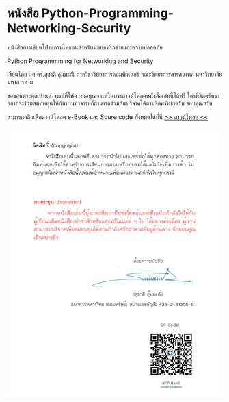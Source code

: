 # หนังสือ Python-Programming-Networking-Security
หนังสือการเขียนโปรแกรมไพธอนสำหรับระบบเครือข่ายและความปลอดภัย 

Python Programmming for Networking and Security

เขียนโดย ผศ.ดร.สุชาติ  คุ้มมะณี ภาควิชาวิทยาการคอมพิวเตอร์ คณะวิทยาการสารสนเทศ มหาวิทยาลัยมหาสารคาม

ขอขอบพระคุณท่านอาจารย์ที่ให้ความอนุเคราะห์ในการดาวน์โหลดหนังสือเล่มนี้ได้ฟรี ใครมีจิตศรัทธาอยากจะร่วมสมทบทุนให้กับท่านอาจารย์ก็สามารถร่วมกันบริจาคได้ตามจิตศรัทธาครับ ขอบคุณครับ

สามารถคลิกเพื่อดาวน์โหลด e-Book และ Soure code ทั้งหมดได้ที่นี่ [>> ดาวน์โหลด <<](https://github.com/bombomstory/Python-Programming-Networking-Security/archive/refs/heads/main.zip)   

![Copyright](images/Copyright.png "ลิขสิทธิ์ (Copyright)")

